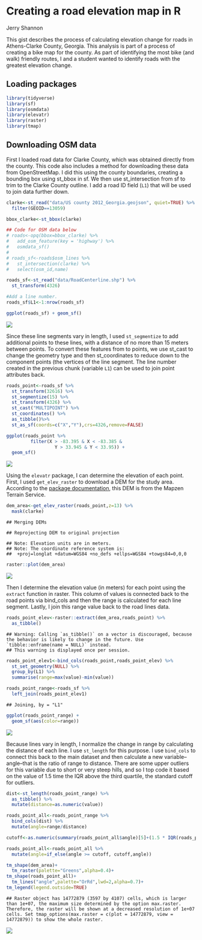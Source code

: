 Creating a road elevation map in R
================
Jerry Shannon

This gist describes the process of calculating elevation change for roads in Athens-Clarke County, Georgia. This analysis is part of a process of creating a bike map for the county. As part of identifying the most bike (and walk) friendly routes, I and a student wanted to identify roads with the greatest elevation change.

## Loading packages

``` r
library(tidyverse)
library(sf)
library(osmdata)
library(elevatr)
library(raster)
library(tmap)
```

## Downloading OSM data

First I loaded road data for Clarke County, which was obtained directly
from the county. This code also includes a method for downloading these
data from OpenStreetMap. I did this using the county boundaries,
creating a bounding box using st\_bbox in sf. We then use
st\_intersection from sf to trim to the Clarke County outline. I add a
road ID field (`L1`) that will be used to join data further down.

``` r
clarke<-st_read("data/US county 2012_Georgia.geojson", quiet=TRUE) %>%
  filter(GEOID==13059)

bbox_clarke<-st_bbox(clarke)

## Code for OSM data below
# roads<-opq(bbox=bbox_clarke) %>%
#   add_osm_feature(key = 'highway') %>%
#   osmdata_sf()
# 
# roads_sf<-roads$osm_lines %>%
#   st_intersection(clarke) %>%
#   select(osm_id,name)

roads_sf<-st_read("data/RoadCenterline.shp") %>%
  st_transform(4326)

#Add a line number.
roads_sf$L1<-1:nrow(roads_sf)

ggplot(roads_sf) + geom_sf()
```

![](elevation_map_accdata_files/figure-gfm/cars-1.png)<!-- -->

Since these line segments vary in length, I used `st_segmentize` to add
additional points to these lines, with a distance of no more than 15
meters between points. To convert these features from to points, we use
st\_cast to change the geometry type and then st\_coordinates to reduce
down to the component points (the vertices of the line segment. The line
number created in the previous chunk (variable `L1`) can be used to join
point attributes back.

``` r
roads_point<-roads_sf %>%
  st_transform(32616) %>%
  st_segmentize(15) %>% 
  st_transform(4326) %>%
  st_cast("MULTIPOINT") %>%
  st_coordinates() %>%
  as_tibble()%>%
  st_as_sf(coords=c("X","Y"),crs=4326,remove=FALSE)

ggplot(roads_point %>%
         filter(X > -83.395 & X < -83.385 &
                  Y > 33.945 & Y < 33.95)) + 
  geom_sf()
```

![](elevation_map_accdata_files/figure-gfm/unnamed-chunk-1-1.png)<!-- -->

Using the `elevatr` package, I can determine the elevation of each
point. First, I used `get_elev_raster` to download a DEM for the study
area. According to the [package
documentation](https://www.rdocumentation.org/packages/elevatr/versions/0.2.0/topics/get_elev_raster),
this DEM is from the Mapzen Terrain Service.

``` r
dem_area<-get_elev_raster(roads_point,z=13) %>%
  mask(clarke)
```

    ## Merging DEMs

    ## Reprojecting DEM to original projection

    ## Note: Elevation units are in meters.
    ## Note: The coordinate reference system is:
    ##  +proj=longlat +datum=WGS84 +no_defs +ellps=WGS84 +towgs84=0,0,0

``` r
raster::plot(dem_area)
```

![](elevation_map_accdata_files/figure-gfm/unnamed-chunk-2-1.png)<!-- -->

Then I determine the elevation value (in meters) for each point using
the `extract` function in raster. This column of values is connected
back to the road points via bind\_cols and then the range is calculated
for each line segment. Lastly, I join this range value back to the road
lines data.

``` r
roads_point_elev<-raster::extract(dem_area,roads_point) %>%
  as_tibble()
```

    ## Warning: Calling `as_tibble()` on a vector is discouraged, because the behavior is likely to change in the future. Use `tibble::enframe(name = NULL)` instead.
    ## This warning is displayed once per session.

``` r
roads_point_elev1<-bind_cols(roads_point,roads_point_elev) %>%
  st_set_geometry(NULL) %>%
  group_by(L1) %>%
  summarise(range=max(value)-min(value))

roads_point_range<-roads_sf %>%
  left_join(roads_point_elev1) 
```

    ## Joining, by = "L1"

``` r
ggplot(roads_point_range) + 
  geom_sf(aes(color=range))
```

![](elevation_map_accdata_files/figure-gfm/unnamed-chunk-3-1.png)<!-- -->

Because lines vary in length, I normalize the change in range by
calculating the distance of each line. I use `st_length` for this
purpose. I use `bind_cols` to connect this back to the main dataset and
then calculate a new variable–angle–that is the ratio of range to
distance. There are some upper outliers for this variable due to short
or very steep hills, and so I top code it based on the value of 1.5 time
the IQR above the third quartile, the standard cutoff for outliers.

``` r
dist<-st_length(roads_point_range) %>%
  as_tibble() %>%
  mutate(distance=as.numeric(value))

roads_point_all<-roads_point_range %>%
  bind_cols(dist) %>%
  mutate(angle=range/distance)

cutoff<-as.numeric(summary(roads_point_all$angle)[5]+(1.5 * IQR(roads_point_all$angle,na.rm=TRUE)))

roads_point_all<-roads_point_all %>%
  mutate(angle=if_else(angle >= cutoff, cutoff,angle))

tm_shape(dem_area)+
  tm_raster(palette="Greens",alpha=0.4)+
tm_shape(roads_point_all)+
  tm_lines("angle",palette="OrRd",lwd=2,alpha=0.7)+
tm_legend(legend.outside=TRUE)
```

    ## Raster object has 14772879 (3597 by 4107) cells, which is larger than 1e+07, the maximum size determined by the option max.raster. Therefore, the raster will be shown at a decreased resolution of 1e+07 cells. Set tmap_options(max.raster = c(plot = 14772879, view = 14772879)) to show the whole raster.

![](elevation_map_accdata_files/figure-gfm/unnamed-chunk-4-1.png)<!-- -->
